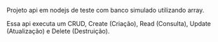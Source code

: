 Projeto api em nodejs de teste com banco simulado utilizando array.

Essa api executa um CRUD, Create (Criação), Read (Consulta), Update (Atualização) e Delete (Destruição).